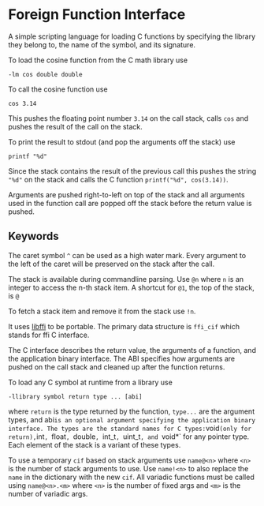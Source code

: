 # Foreign Function Interface    

A simple scripting language for loading C functions by specifying the library
they belong to, the name of the symbol, and its signature.

To load the cosine function from the C math library use
```
-lm cos double double
```

To call the cosine function use
```
cos 3.14
```

This pushes the floating point number `3.14` on the call stack, calls `cos`
and pushes the result of the call on the stack.

To print the result to stdout (and pop the arguments off the stack) use
```
printf "%d"
```
Since the stack contains the result of the previous call this pushes
the string `"%d"` on the stack and calls the C function `printf("%d", cos(3.14))`.

Arguments are pushed right-to-left on top of the stack and all arguments used
in the function call are popped off the stack before the return value is pushed.


## Keywords

The caret symbol `^` can be used as a high water mark. Every argument to the left
of the caret will be preserved on the stack after the call.

The stack is available during commandline parsing. Use `@n` where `n` is an integer
to access the n-th stack item. A shortcut for `@1`, the top of the stack, is `@`

To fetch a stack item and remove it from the stack use `!n`. 

It uses [libffi](https://github.com/libffi/libffi) to be portable.
The primary data structure is `ffi_cif` which stands for ffi C interface.

The C interface describes the return value, the arguments of a function,
and the application binary interface. The ABI specifies how arguments
are pushed on the call stack and cleaned up after the function returns.

To load any C symbol at runtime from a library use

```
-llibrary symbol return type ... [abi]
```

where `return` is the type returned by the function, `type...` are the argument types,
and  abi` is an optional argument specifying the application binary interface.
The types are the standard names for C types: `void` (only for return), `int`, `float`, `double`,
`int<n>_t`, `uint<n>_t`, and `void*` for any pointer type. Each element of the stack is
a variant of these types.

To use a temporary `cif` based on stack arguments use `name@<n>` where `<n>` is the number
of stack arguments to use. Use `name!<n>` to also replace the `name` in the dictionary
with the new `cif`. All variadic functions must be called using `name@<n>.<m>`
where `<n>` is the number of fixed args and `<m>` is the number of variadic args.
